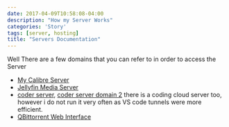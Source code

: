 ```yaml
---
date: 2017-04-09T10:58:08-04:00
description: "How my Server Works"
categories: 'Story'
tags: [server, hosting]
title: "Servers Documentation"
---
```


Well There are a few domains that you can refer to in order to access the Server
- [My Calibre Server](read.carmeliarose.shop)
- [Jellyfin Media Server](jellyfin.carmeliarose.shop)
- [coder server](code.carmeliarose.shop), [coder server domain 2](coder.carmeliarose.shop) there is a coding cloud server too, however i do not run it very often as VS code tunnels were more efficient.
- [QBittorrent Web Interface](torrents.carmeliarose.shop)
